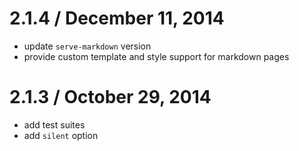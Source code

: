 2.1.4 / December 11, 2014
==================
  * update `serve-markdown` version
  * provide custom template and style support for markdown pages

2.1.3 / October 29, 2014
==================

  * add test suites
  * add `silent` option
